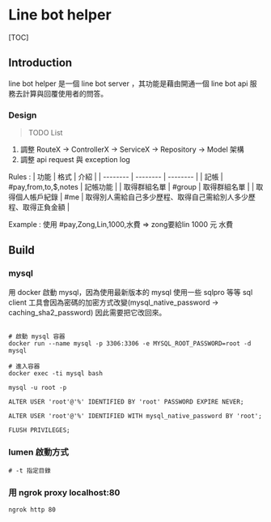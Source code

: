 # Line bot helper

[TOC]

## Introduction

line bot helper 是一個 line bot server ，其功能是藉由開通一個 line bot api 服務去計算與回覆使用者的問答。

### Design

> TODO List

1. 調整 RouteX -> ControllerX -> ServiceX -> Repository -> Model 架構
2. 調整 api request 與 exception log

Rules :
| 功能 | 格式 | 介紹 |
| -------- | -------- | -------- |
| 記帳 | #pay,from,to,$,notes | 記帳功能 |
| 取得群組名單 | #group | 取得群組名單 |
| 取得個人帳戶紀錄 | #me | 取得別人需給自己多少歷程、取得自己需給別人多少歷程、取得正負金額 |

Example :
使用  #pay,Zong,Lin,1000,水費 => zong要給lin 1000 元 水費

## Build

### mysql

用 docker 啟動 mysql，因為使用最新版本的 mysql 使用一些 sqlpro 等等 sql client 工具會因為密碼的加密方式改變(mysql_native_password -> caching_sha2_password) 因此需要把它改回來。

```bash=

# 啟動 mysql 容器
docker run --name mysql -p 3306:3306 -e MYSQL_ROOT_PASSWORD=root -d mysql

# 進入容器
docker exec -ti mysql bash

mysql -u root -p

ALTER USER 'root'@'%' IDENTIFIED BY 'root' PASSWORD EXPIRE NEVER;

ALTER USER 'root'@'%' IDENTIFIED WITH mysql_native_password BY 'root';

FLUSH PRIVILEGES;
```

### lumen 啟動方式

```bash=
# -t 指定目錄
```

### 用 ngrok proxy localhost:80

```bash=
ngrok http 80
```
